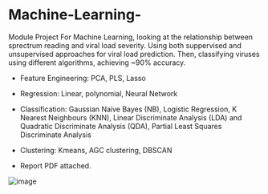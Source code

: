 # Machine-Learning-
Module Project For Machine Learning, looking at the relationship between sprectrum reading and viral load severity. Using both suppervised and unsupervised approaches for viral load prediction. Then, classifying viruses using different algorithms,
achieving ~90% accuracy.

- Feature Engineering: PCA, PLS, Lasso
- Regression: Linear, polynomial, Neural Network
- Classification:
Gaussian Naive Bayes (NB), Logistic Regression, K Nearest Neighbours (KNN), Linear Discriminate Analysis
 (LDA) and Quadratic Discriminate Analysis (QDA), Partial Least Squares Discriminate Analysis
- Clustering: Kmeans, AGC clustering, DBSCAN

- Report PDF attached.

![image](https://github.com/user-attachments/assets/dce80f13-4177-492d-bd3a-3a9c4be25132)
